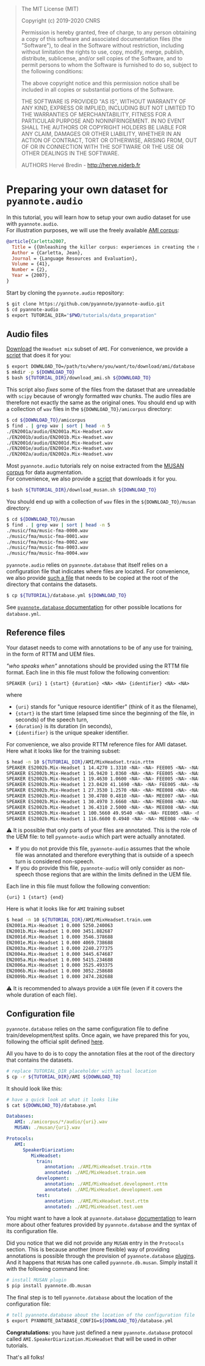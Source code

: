 > The MIT License (MIT)
>
> Copyright (c) 2019-2020 CNRS
>
> Permission is hereby granted, free of charge, to any person obtaining a copy
> of this software and associated documentation files (the "Software"), to deal
> in the Software without restriction, including without limitation the rights
> to use, copy, modify, merge, publish, distribute, sublicense, and/or sell
> copies of the Software, and to permit persons to whom the Software is
> furnished to do so, subject to the following conditions:
>
> The above copyright notice and this permission notice shall be included in all
> copies or substantial portions of the Software.
>
> THE SOFTWARE IS PROVIDED "AS IS", WITHOUT WARRANTY OF ANY KIND, EXPRESS OR
> IMPLIED, INCLUDING BUT NOT LIMITED TO THE WARRANTIES OF MERCHANTABILITY,
> FITNESS FOR A PARTICULAR PURPOSE AND NONINFRINGEMENT. IN NO EVENT SHALL THE
> AUTHORS OR COPYRIGHT HOLDERS BE LIABLE FOR ANY CLAIM, DAMAGES OR OTHER
> LIABILITY, WHETHER IN AN ACTION OF CONTRACT, TORT OR OTHERWISE, ARISING FROM,
> OUT OF OR IN CONNECTION WITH THE SOFTWARE OR THE USE OR OTHER DEALINGS IN THE
> SOFTWARE.
>
> AUTHORS
> Hervé Bredin - http://herve.niderb.fr


# Preparing your own dataset for `pyannote.audio`

In this tutorial, you will learn how to setup your own audio dataset for use with `pyannote.audio`.  
For illustration purposes, we will use the freely available [AMI corpus](http://groups.inf.ed.ac.uk/ami/corpus):

```bibtex
@article{Carletta2007,  
  Title = {{Unleashing the killer corpus: experiences in creating the multi-everything AMI Meeting Corpus}},
  Author = {Carletta, Jean},
  Journal = {Language Resources and Evaluation},
  Volume = {41},
  Number = {2},
  Year = {2007},
}
```

Start by cloning the `pyannote.audio` repository:

```bash
$ git clone https://github.com/pyannote/pyannote-audio.git
$ cd pyannote-audio
$ export TUTORIAL_DIR="$PWD/tutorials/data_preparation"
```

## Audio files

[Download](http://groups.inf.ed.ac.uk/ami/download/) the `Headset mix` subset of `AMI`.  For convenience, we provide a [script](./download_ami.sh) that does it for you: 

```bash
$ export DOWNLOAD_TO=/path/to/where/you/want/to/download/ami/database
$ mkdir -p ${DOWNLOAD_TO}
$ bash ${TUTORIAL_DIR}/download_ami.sh ${DOWNLOAD_TO}
```

This script also *fixes* some of the files from the dataset that are unreadable with `scipy` because of wrongly formatted wav chunks. The audio files are therefore not exactly the same as the original ones. You should end up with a collection of `wav` files in the `${DOWNLOAD_TO}/amicorpus` directory:

```bash
$ cd ${DOWNLOAD_TO}/amicorpus
$ find . | grep wav | sort | head -n 5
./EN2001a/audio/EN2001a.Mix-Headset.wav
./EN2001b/audio/EN2001b.Mix-Headset.wav
./EN2001d/audio/EN2001d.Mix-Headset.wav
./EN2001e/audio/EN2001e.Mix-Headset.wav
./EN2002a/audio/EN2002a.Mix-Headset.wav
```

Most `pyannote.audio` tutorials rely on noise extracted from the [MUSAN corpus](http://www.openslr.org/resources/17/musan.tar.gz) for data augmentation.  
For convenience, we also provide a [script](./download_musan.sh) that downloads it for you.

```bash
$ bash ${TUTORIAL_DIR}/download_musan.sh ${DOWNLOAD_TO}
```

You should end up with a collection of `wav` files in the `${DOWNLOAD_TO}/musan` directory:

```bash
$ cd ${DOWNLOAD_TO}/musan
$ find . | grep wav | sort | head -n 5
./music/fma/music-fma-0000.wav
./music/fma/music-fma-0001.wav
./music/fma/music-fma-0002.wav
./music/fma/music-fma-0003.wav
./music/fma/music-fma-0004.wav
```

`pyannote.audio` relies on `pyannote.database` that itself relies on a configuration file that indicates where files are located. 
For convenience, we also provide [such a file](./database.yml) that needs to be copied at the root of the directory that contains the datasets.

```bash
$ cp ${TUTORIAL}/database.yml ${DOWNLOAD_TO}
```

See [`pyannote.database` documentation](https://github.com/pyannote/pyannote-database#preprocessors) for other possible locations for `database.yml`.

## Reference files

Your dataset needs to come with annotations to be of any use for training, in the form of RTTM and UEM files.

*"who speaks when"* annotations should be provided using the RTTM file format. Each line in this file must follow the following convention:

```
SPEAKER {uri} 1 {start} {duration} <NA> <NA> {identifier} <NA> <NA>
```

where 
* `{uri}` stands for "unique resource identifier" (think of it as the filename), 
* `{start}` is the start time (elapsed time since the beginning of the file, in seconds) of the speech turn, 
* `{duration}` is its duration (in seconds),
* `{identifier}` is the unique speaker identifier.

For convenience, we also provide RTTM reference files for AMI dataset.
Here what it looks like for the training subset:

```bash
$ head -n 10 ${TUTORIAL_DIR}/AMI/MixHeadset.train.rttm
SPEAKER ES2002b.Mix-Headset 1 14.4270 1.3310 <NA> <NA> FEE005 <NA> <NA>
SPEAKER ES2002b.Mix-Headset 1 16.9420 1.0360 <NA> <NA> FEE005 <NA> <NA>
SPEAKER ES2002b.Mix-Headset 1 19.4630 1.0600 <NA> <NA> FEE005 <NA> <NA>
SPEAKER ES2002b.Mix-Headset 1 23.0420 41.1690 <NA> <NA> FEE005 <NA> <NA>
SPEAKER ES2002b.Mix-Headset 1 27.3530 1.2570 <NA> <NA> MEE008 <NA> <NA>
SPEAKER ES2002b.Mix-Headset 1 30.4780 0.4810 <NA> <NA> MEE007 <NA> <NA>
SPEAKER ES2002b.Mix-Headset 1 30.4970 3.6660 <NA> <NA> MEE008 <NA> <NA>
SPEAKER ES2002b.Mix-Headset 1 36.4310 2.5000 <NA> <NA> MEE008 <NA> <NA>
SPEAKER ES2002b.Mix-Headset 1 100.5660 49.9540 <NA> <NA> FEE005 <NA> <NA>
SPEAKER ES2002b.Mix-Headset 1 116.6600 0.4940 <NA> <NA> MEE008 <NA> <NA>
```

:warning: It is possible that only parts of your files are annotated. This is the role of the UEM file: to tell `pyannote-audio` which part were actually annotated.  
* If you do not provide this file, `pyannote-audio` assumes that the whole file was annotated and therefore everything that is outside of a speech turn is considered non-speech.
* If you do provide this file, `pyannote-audio` will only consider as non-speech those regions that are within the limits defined in the UEM file.

Each line in this file must follow the following convention:

```
{uri} 1 {start} {end}
```

Here is what it looks like for `AMI` training subset

```bash
$ head -n 10 ${TUTORIAL_DIR}/AMI/MixHeadset.train.uem
EN2001a.Mix-Headset 1 0.000 5250.240063
EN2001b.Mix-Headset 1 0.000 3451.882687
EN2001d.Mix-Headset 1 0.000 3546.378688
EN2001e.Mix-Headset 1 0.000 4069.738688
EN2003a.Mix-Headset 1 0.000 2240.277375
EN2004a.Mix-Headset 1 0.000 3445.674687
EN2005a.Mix-Headset 1 0.000 5415.234688
EN2006a.Mix-Headset 1 0.000 3525.493375
EN2006b.Mix-Headset 1 0.000 3052.258688
EN2009b.Mix-Headset 1 0.000 2474.282688
```

:warning: It is recommended to always provide a `UEM` file (even if it covers the whole duration of each file).

## Configuration file

`pyannote.database` relies on the same configuration file to define train/development/test splits. Once again, we have prepared this for you, following the official split defined [here](http://groups.inf.ed.ac.uk/ami/corpus/datasets.shtml).

All you have to do is to copy the annotation files at the root of the directory that contains the datasets.

```bash
# replace TUTORIAL_DIR placeholder with actual location
$ cp -r ${TUTORIAL_DIR}/AMI ${DOWNLOAD_TO}
```

It should look like this:

```bash
# have a quick look at what it looks like
$ cat ${DOWNLOAD_TO}/database.yml
```

```yaml
Databases:
   AMI: ./amicorpus/*/audio/{uri}.wav
   MUSAN: ./musan/{uri}.wav

Protocols:
   AMI:
      SpeakerDiarization:
         MixHeadset:
           train:
              annotation: ./AMI/MixHeadset.train.rttm
              annotated: ./AMI/MixHeadset.train.uem
           development:
              annotation: ./AMI/MixHeadset.development.rttm
              annotated: ./AMI/MixHeadset.development.uem
           test:
              annotation: ./AMI/MixHeadset.test.rttm
              annotated: ./AMI/MixHeadset.test.uem
```

You might want to have a look at `pyannote.database` [documentation](http://github.com/pyannote/pyannote-database) to learn more about other features provided by `pyannote.database` and the syntax of its configuration file.

Did you notice that we did not provide any `MUSAN` entry in the `Protocols` section. This is because another (more flexible) way of providing annotations is possible through the provision of `pyannote.database` [plugins](https://github.com/pyannote/pyannote-db-template). And it happens that `MUSAN` has one called `pyannote.db.musan`. Simply install it with the following command line:

```bash
# install MUSAN plugin
$ pip install pyannote.db.musan
```

The final step is to tell `pyannote.database` about the location of the configuration file:

```bash
# tell pyannote.database about the location of the configuration file
$ export PYANNOTE_DATABASE_CONFIG=${DOWNLOAD_TO}/database.yml
```

**Congratulations:** you have just defined a new `pyannote.database` protocol called `AMI.SpeakerDiarization.MixHeadset` that will be used in other tutorials.

That's all folks!
